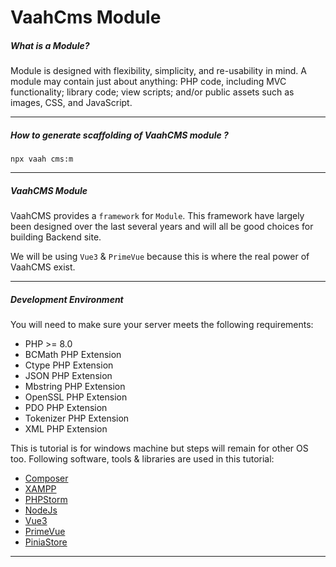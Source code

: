# VaahCms Module

##### What is a Module?

Module is designed with flexibility, simplicity, and re-usability in mind. A module may contain just about anything: PHP code, including MVC functionality; library code; view scripts; and/or public assets such as images, CSS, and JavaScript.

------

##### How to generate scaffolding of VaahCMS module ?

```shell
npx vaah cms:m
```

------



##### VaahCMS Module

VaahCMS provides a `framework` for `Module`. This framework have largely been designed over the last several years and will all be good choices for building Backend site.

We will be using `Vue3` & `PrimeVue` because this is where the real power of VaahCMS exist.

------

##### Development Environment

You will need to make sure your server meets the following requirements:

- PHP >= 8.0
- BCMath PHP Extension
- Ctype PHP Extension
- JSON PHP Extension
- Mbstring PHP Extension
- OpenSSL PHP Extension
- PDO PHP Extension
- Tokenizer PHP Extension
- XML PHP Extension

This is tutorial is for windows machine but steps will remain for other OS too. Following software, tools & libraries are used in this tutorial:

- [Composer](https://getcomposer.org/)
- [XAMPP](https://www.apachefriends.org/index.html)
- [PHPStorm](https://www.jetbrains.com/phpstorm/)
- [NodeJs](https://nodejs.org/en/)
- [Vue3](https://vuejs.org/)
- [PrimeVue](https://primevue.org/)
- [PiniaStore](https://pinia.vuejs.org/)

------
